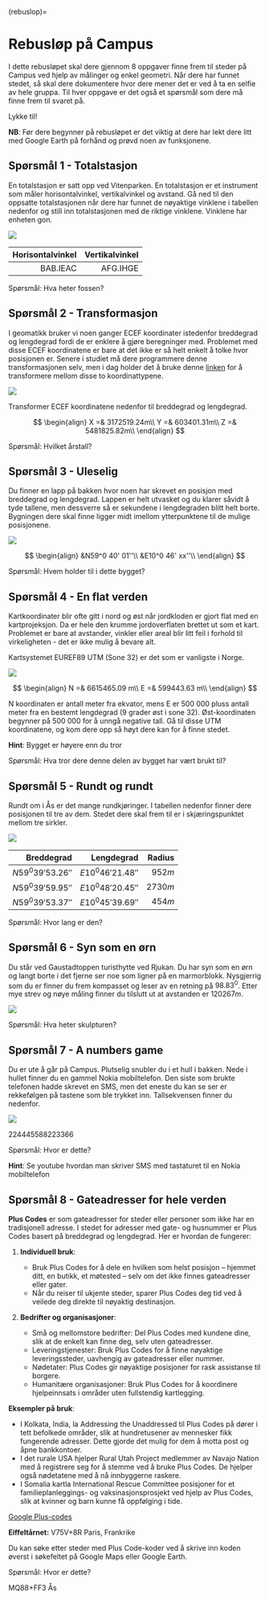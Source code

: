 (rebuslop)=
# Rebusløp på Campus

I dette rebusløpet skal dere gjennom 8 oppgaver finne frem til steder på Campus ved hjelp av målinger og enkel geometri. Når dere har funnet stedet, så skal dere dokumentere hvor dere mener det er ved å ta en selfie av hele gruppa. Til hver oppgave er det også et spørsmål som dere må finne frem til svaret på.

Lykke til!

**NB**: Før dere begynner på rebusløpet er det viktig at dere har lekt dere litt med Google Earth på forhånd og prøvd noen av funksjonene.


## Spørsmål 1 - Totalstasjon
En totalstasjon er satt opp ved Vitenparken. En totalstasjon er et instrument som måler horisontalvinkel, vertikalvinkel og avstand. Gå ned til den oppsatte totalstasjonen når dere har funnet de nøyaktige vinklene i tabellen nedenfor og still inn totalstasjonen med de riktige vinklene. Vinklene har enheten gon.

![](../bilder/totalstation.jpg)

Horisontalvinkel|Vertikalvinkel
---:|---:
BAB.IEAC|AFG.IHGE

Spørsmål: Hva heter fossen?


## Spørsmål 2 - Transformasjon
I geomatikk bruker vi noen ganger ECEF koordinater istedenfor breddegrad og lengdegrad fordi de er enklere å gjøre beregninger med. Problemet med disse ECEF koordinatene er bare at det ikke er så helt enkelt å tolke hvor posisjonen er. Senere i studiet må dere programmere denne transformasjonen selv, men i dag  holder det å bruke denne [linken](https://www.sysense.com/products/ecef_lla_converter/index.html) for å transformere mellom disse to koordinattypene.

![](../bilder/coordinates.jpg)

Transformer ECEF koordinatene nedenfor til breddegrad og lengdegrad.

$$
\begin{align}
  X =& 3172519.24m\\
  Y =& 603401.31m\\
  Z =& 5481825.82m\\
\end{align}
$$

Spørsmål: Hvilket årstall?


## Spørsmål 3 - Uleselig
Du finner en lapp på bakken hvor noen har skrevet en posisjon med breddegrad og lengdegrad. Lappen er helt utvasket og du klarer såvidt å tyde tallene, men dessverre så er sekundene i lengdegraden blitt helt borte. Bygningen dere skal finne ligger midt imellom ytterpunktene til de mulige posisjonene.

![](../bilder/note.jpg)

$$
\begin{align}
  &N59^0 40' 01''\\
  &E10^0 46' xx''\\
\end{align}
$$

Spørsmål: Hvem holder til i dette bygget?


## Spørsmål 4 - En flat verden
Kartkoordinater blir ofte gitt i nord og øst når jordkloden er gjort flat med en kartprojeksjon.
Da er hele den krumme jordoverflaten brettet ut som et kart. Problemet er bare at avstander, vinkler eller
areal blir litt feil i forhold til virkeligheten - det er ikke mulig å bevare alt.

Kartsystemet EUREF89 UTM (Sone 32) er det som er vanligste i Norge.

![](../bilder/map_projection.jpg)

$$
\begin{align}
  N =& 6615465.09 m\\
  E =& 599443.63 m\\
\end{align}
$$

N koordinaten er antall meter fra ekvator, mens E er 500 000 pluss antall meter fra en bestemt
lengdegrad (9 grader øst i sone 32). Øst-koordinaten begynner på 500 000 for å unngå
negative tall.
Gå til disse UTM koordinatene, og kom dere opp så høyt dere kan for å finne stedet.

**Hint**: Bygget er høyere enn du tror

Spørsmål: Hva tror dere denne delen av bygget har vært brukt til?


## Spørsmål 5 - Rundt og rundt
Rundt om i Ås er det mange rundkjøringer. I tabellen nedenfor finner dere posisjonen til tre av dem. Stedet dere skal frem til er i skjæringspunktet mellom tre sirkler.

![](../bilder/circles.jpg)

Breddegrad|Lengdegrad|Radius
---:|---:|---:
$N59^0 39' 53.26''$|$E10^0 46' 21.48''$|$952m$
$N59^0 39' 59.95''$|$E10^0 48' 20.45''$|$2730m$
$N59^0 39' 53.37''$|$E10^0 45' 39.69''$|$454m$

Spørsmål: Hvor lang er den?


## Spørsmål 6 - Syn som en ørn
Du står ved Gaustadtoppen turisthytte ved Rjukan. Du har syn som en ørn og langt borte i det fjerne ser noe som ligner på en marmorblokk. Nysgjerrig som du er finner du frem kompasset og leser av en retning på $98.83^0$. Etter mye strev og nøye måling finner du tilslutt ut at avstanden er $120267m$.

![](../bilder/mountain.jpg)

Spørsmål: Hva heter skulpturen?


## Spørsmål 7 - A numbers game
Du er ute å går på Campus. Plutselig snubler du i et hull i bakken. Nede i hullet finner du en gammel Nokia mobiltelefon. Den siste som brukte telefonen hadde skrevet en SMS, men det eneste du kan se ser er rekkefølgen på tastene som ble trykket inn. Tallsekvensen finner du nedenfor.

![](../bilder/nokia.jpg)

$224445588223366$

Spørsmål: Hvor er dette?

**Hint**: Se youtube hvordan man skriver SMS med tastaturet til en Nokia mobiltelefon


## Spørsmål 8 - Gateadresser for hele verden

**Plus Codes** er som gateadresser for steder eller personer som ikke har en tradisjonell adresse. I stedet for adresser med gate- og husnummer er Plus Codes basert på breddegrad og lengdegrad. Her er hvordan de fungerer:

1. **Individuell bruk**:
   - Bruk Plus Codes for å dele en hvilken som helst posisjon – hjemmet ditt, en butikk, et møtested – selv om det ikke finnes gateadresser eller gater.
   - Når du reiser til ukjente steder, sparer Plus Codes deg tid ved å veilede deg direkte til nøyaktig destinasjon.

2. **Bedrifter og organisasjoner**:
   - Små og mellomstore bedrifter: Del Plus Codes med kundene dine, slik at de enkelt kan finne deg, selv uten gateadresser.
   - Leveringstjenester: Bruk Plus Codes for å finne nøyaktige leveringssteder, uavhengig av gateadresser eller nummer.
   - Nødetater: Plus Codes gir nøyaktige posisjoner for rask assistanse til borgere.
   - Humanitære organisasjoner: Bruk Plus Codes for å koordinere hjelpeinnsats i områder uten fullstendig kartlegging.

**Eksempler på bruk**:
- I Kolkata, India, la Addressing the Unaddressed til Plus Codes på dører i tett befolkede områder, slik at hundretusener av mennesker fikk fungerende adresser. Dette gjorde det mulig for dem å motta post og åpne bankkontoer.
- I det rurale USA hjelper Rural Utah Project medlemmer av Navajo Nation med å registrere seg for å stemme ved å bruke Plus Codes. De hjelper også nødetatene med å nå innbyggerne raskere.
- I Somalia kartla International Rescue Committee posisjoner for et familieplanleggings- og vaksinasjonsprosjekt ved hjelp av Plus Codes, slik at kvinner og barn kunne få oppfølging i tide.

[Google Plus-codes](https://maps.google.com/pluscodes/)

**Eiffeltårnet:** V75V+8R Paris, Frankrike

Du kan søke etter steder med Plus Code-koder ved å skrive inn koden øverst i søkefeltet på Google Maps eller Google Earth.

Spørsmål: Hvor er dette?

MQ88+FF3 Ås
